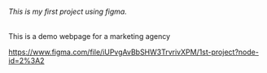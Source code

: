 <h6> This is my first project using figma.</h6> 
<p>This is a demo webpage for a marketing agency </p>

https://www.figma.com/file/iUPvgAvBbSHW3TrvrivXPM/1st-project?node-id=2%3A2
